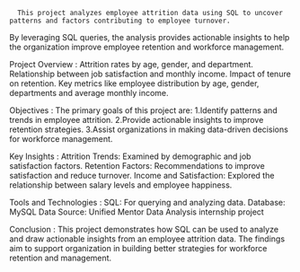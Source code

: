       This project analyzes employee attrition data using SQL to uncover patterns and factors contributing to employee turnover. 
By leveraging SQL queries, the analysis provides actionable insights to help the organization improve employee retention and workforce management.

Project Overview :
Attrition rates by age, gender, and department.
Relationship between job satisfaction and monthly income.
Impact of tenure on retention.
Key metrics like employee distribution by age, gender, departments and average monthly income.

Objectives :
The primary goals of this project are:
     1.Identify patterns and trends in employee attrition.
     2.Provide actionable insights to improve retention strategies.
     3.Assist organizations in making data-driven decisions for workforce management.
     
Key Insights :
Attrition Trends: Examined by demographic and job satisfaction factors.
Retention Factors: Recommendations to improve satisfaction and reduce turnover.
Income and Satisfaction: Explored the relationship between salary levels and employee happiness.

Tools and Technologies :
SQL: For querying and analyzing data.
Database: MySQL
Data Source: Unified Mentor Data Analysis internship project

Conclusion :
This project demonstrates how SQL can be used to analyze and draw actionable insights from an employee attrition data. The findings aim to support organization in building better strategies for workforce retention and management.


